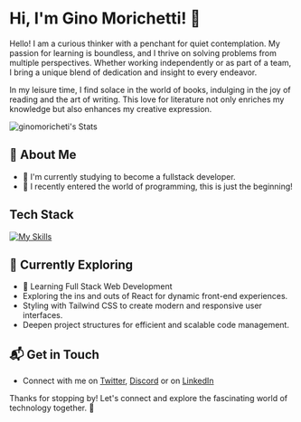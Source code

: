 # Hi, I'm Gino Morichetti! 👋

Hello! I am a curious thinker with a penchant for quiet contemplation. My passion for learning is boundless, and I thrive on solving problems from multiple perspectives. Whether working independently or as part of a team, I bring a unique blend of dedication and insight to every endeavor.

In my leisure time, I find solace in the world of books, indulging in the joy of reading and the art of writing. This love for literature not only enriches my knowledge but also enhances my creative expression.

![ginomoricheti's Stats](https://github-readme-stats.vercel.app/api?username=ginomoricheti&theme=vue-dark&show_icons=true&hide_border=true&count_private=true)

## 🚀 About Me

- 🔭 I'm currently studying to become a fullstack developer.
- 📝 I recently entered the world of programming, this is just the beginning!

<!-- ## My Articles
- [JavaScript Engine and Runtime Explained](https://www.freecodecamp.org/news/javascript-engine-and-runtime-explained/)-->


## Tech Stack
[![My Skills](https://skillicons.dev/icons?i=py,js,ts,react,php,mongodb,mysql,sql,mariadb)](https://skillicons.dev)

## 🌱 Currently Exploring

  - 🚀 Learning Full Stack Web Development
  - Exploring the ins and outs of React for dynamic front-end experiences.
  - Styling with Tailwind CSS to create modern and responsive user interfaces.
  - Deepen project structures for efficient and scalable code management.

<!-- ## 🏆 Achievements

- 🌟 Completed Hacktoberfest 2023 - Contributed to open source projects and celebrated the spirit of collaboration.-->


## 📬 Get in Touch

- Connect with me on [Twitter](https://twitter.com/GinoMorichetti), [Discord](gezz_) or on [LinkedIn](https://www.linkedin.com/in/ginomorichetti/)

Thanks for stopping by! Let's connect and explore the fascinating world of technology together. 🚀



<!--

Here are some ideas to get you started:

- 🔭 I’m currently working on ...
- 🌱 I’m currently learning ...
- 👯 I’m looking to collaborate on ...
- 🤔 I’m looking for help with ...
- 💬 Ask me about ...
- 📫 How to reach me: ...
- 😄 Pronouns: ...
- ⚡ Fun fact: ...
-->



